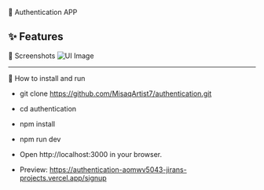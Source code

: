 🔐  Authentication APP

✨ Features
-------------------------------------   
📸 Screenshots
![UI Image]("\public\images\screenshots\1.png")


-------------------------------------
🚀 How to install and run
- git clone https://github.com/MisaqArtist7/authentication.git
- cd authentication
- npm install
- npm run dev
- Open http://localhost:3000 in your browser.

- Preview: https://authentication-aomwv5043-jirans-projects.vercel.app/signup

